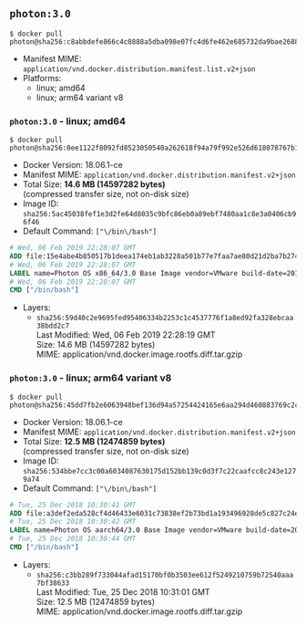 ## `photon:3.0`

```console
$ docker pull photon@sha256:c8abbdefe866c4c0888a5dba098e07fc4d6fe462e685732da9bae268825ea93a
```

-	Manifest MIME: `application/vnd.docker.distribution.manifest.list.v2+json`
-	Platforms:
	-	linux; amd64
	-	linux; arm64 variant v8

### `photon:3.0` - linux; amd64

```console
$ docker pull photon@sha256:0ee1122f8092fd8523050540a262618f94a79f992e526d618078767b13295f48
```

-	Docker Version: 18.06.1-ce
-	Manifest MIME: `application/vnd.docker.distribution.manifest.v2+json`
-	Total Size: **14.6 MB (14597282 bytes)**  
	(compressed transfer size, not on-disk size)
-	Image ID: `sha256:5ac45038fef1e3d2fe64d8035c9bfc86eb0a89ebf7480aa1c8e3a0406cb96f46`
-	Default Command: `["\/bin\/bash"]`

```dockerfile
# Wed, 06 Feb 2019 22:28:07 GMT
ADD file:15e4abe4b850517b1deea174eb1ab3228a501b77e7faa7ae80d21d2ba7b27404 in / 
# Wed, 06 Feb 2019 22:28:07 GMT
LABEL name=Photon OS x86_64/3.0 Base Image vendor=VMware build-date=20190205
# Wed, 06 Feb 2019 22:28:07 GMT
CMD ["/bin/bash"]
```

-	Layers:
	-	`sha256:59d40c2e9695fed95406334b2253c1c4537776f1a8ed92fa328ebcaa38bdd2c7`  
		Last Modified: Wed, 06 Feb 2019 22:28:19 GMT  
		Size: 14.6 MB (14597282 bytes)  
		MIME: application/vnd.docker.image.rootfs.diff.tar.gzip

### `photon:3.0` - linux; arm64 variant v8

```console
$ docker pull photon@sha256:45dd7fb2e6063948bef136d94a57254424165e6aa294d460883769c2c72a9555
```

-	Docker Version: 18.06.1-ce
-	Manifest MIME: `application/vnd.docker.distribution.manifest.v2+json`
-	Total Size: **12.5 MB (12474859 bytes)**  
	(compressed transfer size, not on-disk size)
-	Image ID: `sha256:534bbe7cc3c00a6034087630175d152bb139c0d3f7c22caafcc8c243e1279a74`
-	Default Command: `["\/bin\/bash"]`

```dockerfile
# Tue, 25 Dec 2018 10:30:41 GMT
ADD file:a3def2eda528cf4d46433e6031c73838ef2b73bd1a193496928de5c827c24e2b in / 
# Tue, 25 Dec 2018 10:30:42 GMT
LABEL name=Photon OS aarch64/3.0 Base Image vendor=VMware build-date=20181218
# Tue, 25 Dec 2018 10:30:44 GMT
CMD ["/bin/bash"]
```

-	Layers:
	-	`sha256:c3bb289f733044afad15170bf0b3503ee612f5249210759b72540aaa7bf38633`  
		Last Modified: Tue, 25 Dec 2018 10:31:01 GMT  
		Size: 12.5 MB (12474859 bytes)  
		MIME: application/vnd.docker.image.rootfs.diff.tar.gzip
